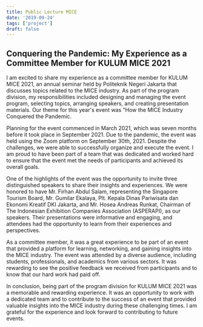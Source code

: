 ```yaml
---
title: Public Lecture MICE
date: '2019-09-24'
tags: ['project']
draft: false
---
```


## Conquering the Pandemic: My Experience as a Committee Member for KULUM MICE 2021

I am excited to share my experience as a committee member for KULUM MICE 2021, an annual seminar held by Politeknik Negeri Jakarta that discusses topics related to the MICE industry. As part of the program division, my responsibilities included designing and managing the event program, selecting topics, arranging speakers, and creating presentation materials. Our theme for this year's event was "How the MICE Industry Conquered the Pandemic.

Planning for the event commenced in March 2021, which was seven months before it took place in September 2021. Due to the pandemic, the event was held using the Zoom platform on September 30th, 2021. Despite the challenges, we were able to successfully organize and execute the event. I am proud to have been part of a team that was dedicated and worked hard to ensure that the event met the needs of participants and achieved its overall goals.

One of the highlights of the event was the opportunity to invite three distinguished speakers to share their insights and experiences. We were honored to have Mr. Firhan Abdul Salam, representing the Singapore Tourism Board, Mr. Gumilar Ekalaya, Plt. Kepala Dinas Pariwisata dan Ekonomi Kreatif DKI Jakarta, and Mr. Hosea Andreas Runkat, Chairman of The Indonesian Exhibition Companies Association (ASPERAPI), as our speakers. Their presentations were informative and engaging, and attendees had the opportunity to learn from their experiences and perspectives.

As a committee member, it was a great experience to be part of an event that provided a platform for learning, networking, and gaining insights into the MICE industry. The event was attended by a diverse audience, including students, professionals, and academics from various sectors. It was rewarding to see the positive feedback we received from participants and to know that our hard work had paid off.

In conclusion, being part of the program division for KULUM MICE 2021 was a memorable and rewarding experience. It was an opportunity to work with a dedicated team and to contribute to the success of an event that provided valuable insights into the MICE industry during these challenging times. I am grateful for the experience and look forward to contributing to future events.
